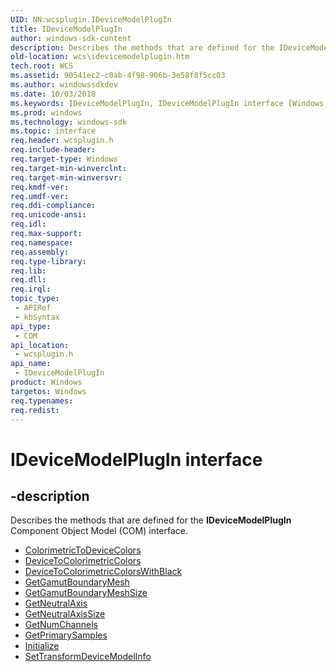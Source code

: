 ```yaml
---
UID: NN:wcsplugin.IDeviceModelPlugIn
title: IDeviceModelPlugIn
author: windows-sdk-content
description: Describes the methods that are defined for the IDeviceModelPlugIn Component Object Model (COM) interface.
old-location: wcs\idevicemodelplugin.htm
tech.root: WCS
ms.assetid: 90541ec2-c0ab-4f98-906b-3e58f8f5cc03
ms.author: windowssdkdev
ms.date: 10/03/2018
ms.keywords: IDeviceModelPlugIn, IDeviceModelPlugIn interface [Windows Color System], IDeviceModelPlugIn interface [Windows Color System],described, _color_IDeviceModelPlugIn, wcs.idevicemodelplugin, wcsplugin/IDeviceModelPlugIn
ms.prod: windows
ms.technology: windows-sdk
ms.topic: interface
req.header: wcsplugin.h
req.include-header: 
req.target-type: Windows
req.target-min-winverclnt: 
req.target-min-winversvr: 
req.kmdf-ver: 
req.umdf-ver: 
req.ddi-compliance: 
req.unicode-ansi: 
req.idl: 
req.max-support: 
req.namespace: 
req.assembly: 
req.type-library: 
req.lib: 
req.dll: 
req.irql: 
topic_type:
 - APIRef
 - kbSyntax
api_type:
 - COM
api_location:
 - wcsplugin.h
api_name:
 - IDeviceModelPlugIn
product: Windows
targetos: Windows
req.typenames: 
req.redist: 
---
```


# IDeviceModelPlugIn interface


## -description


Describes the methods that are defined for the <b>IDeviceModelPlugIn</b> Component Object Model (COM) interface.
<ul>
<li>
<a href="https://msdn.microsoft.com/f950b734-f44f-412e-9944-754f88c8620f">ColorimetricToDeviceColors</a>
</li>
<li>
<a href="https://msdn.microsoft.com/828961e6-c0b6-4622-8edb-15854daf6ae9">DeviceToColorimetricColors</a>
</li>
<li>
<a href="https://msdn.microsoft.com/74ec9ace-2468-4b26-a419-781f0b4fd073">DeviceToColorimetricColorsWithBlack</a>
</li>
<li>
<a href="https://msdn.microsoft.com/275269d3-e542-41b3-80d6-e1c90f296456">GetGamutBoundaryMesh</a>
</li>
<li>
<a href="https://msdn.microsoft.com/302f8008-c65d-4794-9297-8b47e29e36ce">GetGamutBoundaryMeshSize</a>
</li>
<li>
<a href="https://msdn.microsoft.com/9a3557e0-d533-4357-aa2a-7e168482927a">GetNeutralAxis</a>
</li>
<li>
<a href="https://msdn.microsoft.com/a4b16003-b193-48b8-9dee-9ffb39f9159d">GetNeutralAxisSize</a>
</li>
<li>
<a href="https://msdn.microsoft.com/3963eaf1-2516-4ac5-9f9f-9962f9d42adb">GetNumChannels</a>
</li>
<li>
<a href="https://msdn.microsoft.com/46253246-e07c-4f55-92fa-91941abaefcd">GetPrimarySamples</a>
</li>
<li>
<a href="https://msdn.microsoft.com/ae47dcc5-f771-4586-9086-b4ab1600c1bc">Initialize</a>
</li>
<li>
<a href="https://msdn.microsoft.com/01d0815d-1a6b-48f3-9a81-65df0e185e8f">SetTransformDeviceModelInfo</a>
</li>
</ul>
